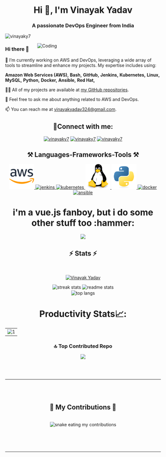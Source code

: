 <h1 align="center">Hi 👋, I'm Vinayak Yadav</h1>
<h3 align="center">A passionate DevOps Engineer from India</h3>
<p align="left"> <img src="https://komarev.com/ghpvc/?username=vinayaky7&label=Profile%20views&color=0e81b6&style=flat" alt="vinayaky7" /> </p>

<img align="right" alt="Coding" width="400" src=https://github.com/vinayaky7/vinayaky7/blob/main/212749447-bfb7e725-6987-49d9-ae85-2015e3e7cc41.gif>

### Hi there 👋

🔭 I’m currently working on AWS and DevOps, leveraging a wide array of tools to streamline and enhance my projects. My expertise includes using:

**Amazon Web Services (AWS),** **Bash,** **GitHub,** **Jenkins,** **Kubernetes,** **Linux,** **MySQL,** **Python,** **Docker,** **Ansible,** **Red Hat,**
  
👨‍💻 All of my projects are available at [my GitHub repositories](https://github.com/vinayaky7?tab=repositories).

💬 Feel free to ask me about anything related to AWS and DevOps.

📫 You can reach me at [vinayakyadav324@gmail.com](mailto:vinayakyadav324@gmail.com).

<h2 align="center">💬Connect with me:  </h2>

<div align="center">
<a href="https://linkedin.com/in/vinayaky7" target="blank"><img align="center" src="https://raw.githubusercontent.com/rahuldkjain/github-profile-readme-generator/master/src/images/icons/Social/linked-in-alt.svg" alt="vinayaky7" height="30" width="81" /></a>
<a href="https://www.hackerrank.com/vinayaky7" target="blank"><img align="center" src="https://raw.githubusercontent.com/rahuldkjain/github-profile-readme-generator/master/src/images/icons/Social/hackerrank.svg" alt="vinayaky7" height="30" width="81" /></a>
<a href="https://www.leetcode.com/vinayaky7" target="blank"><img align="center" src="https://raw.githubusercontent.com/rahuldkjain/github-profile-readme-generator/master/src/images/icons/Social/leet-code.svg" alt="vinayaky7" height="30" width="81" /></a>
</p>

<h2 align="center">⚒️ Languages-Frameworks-Tools ⚒️</h2>
<div align="center">
  <a href="https://aws.amazon.com" target="_blank" rel="noreferrer">
    <img src="https://raw.githubusercontent.com/devicons/devicon/master/icons/amazonwebservices/amazonwebservices-original-wordmark.svg" alt="aws" width="81" height="81"/>
  </a>
  <a href="https://www.jenkins.io" target="_blank" rel="noreferrer">
    <img src="https://www.vectorlogo.zone/logos/jenkins/jenkins-icon.svg" alt="jenkins" width="81" height="81"/>
  </a>
  <a href="https://kubernetes.io" target="_blank" rel="noreferrer">
    <img src="https://www.vectorlogo.zone/logos/kubernetes/kubernetes-icon.svg" alt="kubernetes" width="81" height="81"/>
  </a>
  <a href="https://www.linux.org/" target="_blank" rel="noreferrer">
    <img src="https://raw.githubusercontent.com/devicons/devicon/master/icons/linux/linux-original.svg" alt="linux" width="81" height="81"/>
  </a>
  <a href="https://www.python.org" target="_blank" rel="noreferrer">
    <img src="https://raw.githubusercontent.com/devicons/devicon/master/icons/python/python-original.svg" alt="python" width="81" height="81"/>
  </a>
  <a href="https://www.docker.com/" target="_blank" rel="noreferrer">
    <img src="https://www.vectorlogo.zone/logos/docker/docker-icon.svg" alt="docker" width="81" height="81"/>
  </a>
  <a href="https://www.ansible.com/" target="_blank" rel="noreferrer">
    <img src="https://www.vectorlogo.zone/logos/ansible/ansible-icon.svg" alt="ansible" width="81" height="81"/>
  </a>
</div>

<h1>
  i'm a vue.js fanboy, but i do some other stuff too :hammer:
</h1>

<p align="center">
  <img src="https://raw.githubusercontent.com/andyruwruw/andyruwruw/master/example/skills.svg">
  <!-- This is how you'd make the call dynamically <img src="https://readme.andyruwruw.com/api/skills"> -->
</p>

<h2 align="center">⚡ Stats ⚡</h2>
<br>
<div align=center>
  <p align="center"><a href="https://github.com/ryo-ma/github-profile-trophy"><img src="https://github-profile-trophy.vercel.app/?username=vinayaky7&theme=monokai&column=4&margin-w=15&margin-h=15" alt="Vinayak Yadav" /></a></p>
  <img width=390 src="https://github-readme-streak-stats-salesp07.vercel.app/?user=vinayaky7&count_private=true&theme=monokai&border_radius=10" alt="streak stats"/>
  <img width=390 src="https://github-readme-stats-salesp07.vercel.app/api?username=vinayaky7&count_private=true&show_icons=true&theme=monokai&rank_icon=github&border_radius=10" alt="readme stats" />
  <br/>
  <img width=325 align="center" src="https://github-readme-stats-salesp07.vercel.app/api/top-langs/?username=vinayaky7&hide=HTML&langs_count=8&layout=compact&theme=monokai&border_radius=10&size_weight=0.5&count_weight=0.5&exclude_repo=github-readme-stats" alt="top langs" />
  
</div>

# Productivity Stats📈:
<table>
  <tr>
    <td><img src="https://github-profile-summary-cards.vercel.app/api/cards/profile-details?username=vinayaky7&theme=monokai"  display=block width=100% height=auto  alt="1" ></td>
   </tr>
</table>

### 🔝 Top Contributed Repo
![](https://github-contributor-stats.vercel.app/api?username=vinayaky7&limit=5&theme=monokai&combine_all_yearly_contributions=true)

<br/><br/>

<hr/>

<br/>


<br/>

<div align="center">
  <h2>🐍 My Contributions 🐍</h2>
  <br>
  <img alt="snake eating my contributions" src="https://github.com/vinayaky7/vinayaky7/blob/main/dist/github-contribution-grid-snake.svg" />
  
  <br/><br/><br/>
</div>

<hr/>
